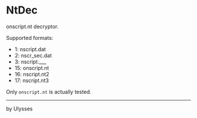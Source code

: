 # NtDec
onscript.nt decryptor.

Supported formats:

* 1: nscript.dat
* 2: nscr_sec.dat
* 3: nscript.___
* 15: onscript.nt
* 16: nscript.nt2
* 17: nscript.nt3

Only `onscript.nt` is actually tested.

---
by Ulysses
